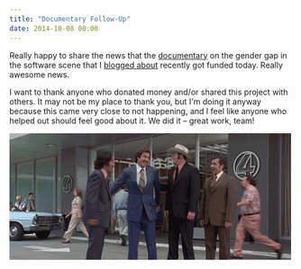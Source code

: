 ```yaml
---
title: "Documentary Follow-Up"
date: 2014-10-08 00:00
---
```


Really happy to share the news that the [documentary](https://www.indiegogo.com/projects/code-debugging-the-gender-gap) on the gender gap in the software scene that I [blogged about](/blog/why-is-this-difficult) recently got funded today. Really awesome news.

<!-- more -->

I want to thank anyone who donated money and/or shared this project with others. It may not be my place to thank you, but I'm doing it anyway because this came very close to not happening, and I feel like anyone who helped out should feel good about it. We did it – great work, team!

 ![](/img/import/blog/documentary-follow-up/99B4FB01D01E47C8909809C3DCE853A4.gif)
